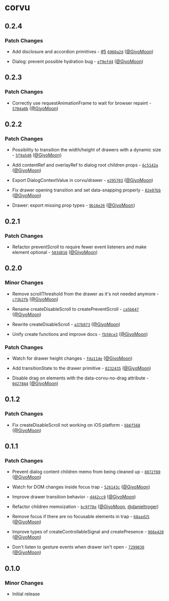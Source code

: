 # corvu

## 0.2.4

### Patch Changes

- Add disclosure and accordion primitives - [#5](https://github.com/corvudev/corvu/pull/5) [`6960a2d`](https://github.com/corvudev/corvu/commit/6960a2d269bb3c680b36a52e42b7dab23fa9a040) ([@GiyoMoon](https://github.com/GiyoMoon))

- Dialog: prevent possible hydration bug - [`e79efd4`](https://github.com/corvudev/corvu/commit/e79efd43c71431ad5fef56941368c4a2f355c36b) ([@GiyoMoon](https://github.com/GiyoMoon))

## 0.2.3

### Patch Changes

- Correctly use requestAnimationFrame to wait for browser repaint - [`5704a0b`](https://github.com/corvudev/corvu/commit/5704a0b28f99d4ed0c2922a6f82aa6e9dfe0fea2) ([@GiyoMoon](https://github.com/GiyoMoon))

## 0.2.2

### Patch Changes

- Possibility to transition the width/height of drawers with a dynamic size - [`5f9a5d0`](https://github.com/corvudev/corvu/commit/5f9a5d03f108ff0c23895951955bb97a9cdad20b) ([@GiyoMoon](https://github.com/GiyoMoon))

- Add contentRef and overlayRef to dialog root children props - [`6c5142a`](https://github.com/corvudev/corvu/commit/6c5142a392c9db4281fd7d8f7943975ece3d08b3) ([@GiyoMoon](https://github.com/GiyoMoon))

- Export DialogContextValue in corvu/drawer - [`e295703`](https://github.com/corvudev/corvu/commit/e295703957dbfe254725562c73e928ea5f5e6750) ([@GiyoMoon](https://github.com/GiyoMoon))

- Fix drawer opening transition and set data-snapping properly - [`82e07bb`](https://github.com/corvudev/corvu/commit/82e07bb9fca2488ee085fbc7f4aabb954adf2753) ([@GiyoMoon](https://github.com/GiyoMoon))

- Drawer: export missing prop types - [`9b16e26`](https://github.com/corvudev/corvu/commit/9b16e26e50709add035a43cbcb17037b02888d58) ([@GiyoMoon](https://github.com/GiyoMoon))

## 0.2.1

### Patch Changes

- Refactor preventScroll to require fewer event listeners and make element optional - [`503d816`](https://github.com/corvudev/corvu/commit/503d8163d009d1e232f2367ab0e363525f588cbb) ([@GiyoMoon](https://github.com/GiyoMoon))

## 0.2.0

### Minor Changes

- Remove scrollThreshold from the drawer as it's not needed anymore - [`c73b2fb`](https://github.com/corvudev/corvu/commit/c73b2fb96519f08549b67243425af160a0627b4f) ([@GiyoMoon](https://github.com/GiyoMoon))

- Rename createDisableScroll to createPreventScroll - [`ca5b647`](https://github.com/corvudev/corvu/commit/ca5b6478541637208a45d1ea4eebe0e844f82d75) ([@GiyoMoon](https://github.com/GiyoMoon))

- Rewrite createDisableScroll - [`a37b873`](https://github.com/corvudev/corvu/commit/a37b873710644411ebf40c15fbac34463b7a4cb4) ([@GiyoMoon](https://github.com/GiyoMoon))

- Unify create functions and improve docs - [`fb50ce3`](https://github.com/corvudev/corvu/commit/fb50ce3ef57f303ed4d5779fdd0d0f189268d1b6) ([@GiyoMoon](https://github.com/GiyoMoon))

### Patch Changes

- Watch for drawer height changes - [`fda114e`](https://github.com/corvudev/corvu/commit/fda114ed35cd791e1af53730a575ec3da30e4e48) ([@GiyoMoon](https://github.com/GiyoMoon))

- Add transitionState to the drawer primitive - [`8232435`](https://github.com/corvudev/corvu/commit/8232435a820aa44857428f8fcf27a354f95c70b6) ([@GiyoMoon](https://github.com/GiyoMoon))

- Disable drag on elements with the data-corvu-no-drag attribute - [`0427844`](https://github.com/corvudev/corvu/commit/0427844dcdc2d7bc2028667c6ff93f44a38810b6) ([@GiyoMoon](https://github.com/GiyoMoon))

## 0.1.2

### Patch Changes

- Fix createDisableScroll not working on iOS platform - [`bb6f568`](https://github.com/corvudev/corvu/commit/bb6f568020c767f35d301af3ca52d23b23419183) ([@GiyoMoon](https://github.com/GiyoMoon))

## 0.1.1

### Patch Changes

- Prevent dialog content children memo from being cleaned up - [`8072f69`](https://github.com/corvudev/corvu/commit/8072f698f9135a6ea961a5827c86f565a6a4bb27) ([@GiyoMoon](https://github.com/GiyoMoon))

- Watch for DOM changes inside focus trap - [`526143c`](https://github.com/corvudev/corvu/commit/526143c55af2981537c14455b9c5d64840f25138) ([@GiyoMoon](https://github.com/GiyoMoon))

- Improve drawer transition behavior - [`d442cc9`](https://github.com/corvudev/corvu/commit/d442cc99152db09aed31ffa8219d4d44d7ff93c1) ([@GiyoMoon](https://github.com/GiyoMoon))

- Refactor children memoization - [`bc9f78e`](https://github.com/corvudev/corvu/commit/bc9f78e3dedc88af82de0c8749e0de5ee68807c3) ([@GiyoMoon](https://github.com/GiyoMoon), [@danieltroger](https://github.com/danieltroger/))

- Remove focus if there are no focusable elements in trap - [`68aad25`](https://github.com/corvudev/corvu/commit/68aad2568e24a416cfe5e6cce198a1fc2d7f576d) ([@GiyoMoon](https://github.com/GiyoMoon))

- Improve types of createControllableSignal and createPresence - [`966e420`](https://github.com/corvudev/corvu/commit/966e42016a1692a84a0fd76db73c966e4ae5e531) ([@GiyoMoon](https://github.com/GiyoMoon))

- Don't listen to gesture events when drawer isn't open - [`7299030`](https://github.com/corvudev/corvu/commit/72990303dd709997096d282ed0400e412a7c9ed1) ([@GiyoMoon](https://github.com/GiyoMoon))

## 0.1.0

### Minor Changes

- Initial release
